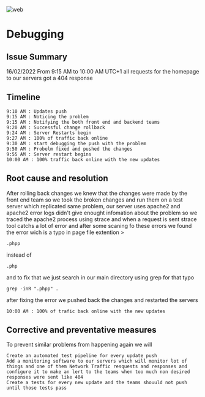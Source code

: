 ![web](https://user-images.githubusercontent.com/80126109/154865170-a69efdfc-1355-4de8-a95e-37c13aa88c73.jpg)

# Debugging 

## Issue Summary

16/02/2022 From 9:15 AM to 10:00 AM UTC+1 all requests for the homepage to our servers got a 404 response

## Timeline

    9:10 AM : Updates push
    9:15 AM : Noticing the problem
    9:15 AM : Notifying the both front end and backend teams
    9:20 AM : Successful change rollback
    9:24 AM : Server Restarts begin
    9:27 AM : 100% of traffic back online
    9:30 AM : start debugging the push with the problem
    9:50 AM : Probelm fixed and pushed the changes
    9:55 AM : Server restart begins
    10:00 AM : 100% traffic back online with the new updates

## Root cause and resolution

After rolling back changes we knew that the changes were made by the front end team so we took the broken changes and run them on a test server which replicated same problem, our server uses apache2 and apache2 error logs didn't give enought infomation about the problem so we traced the apache2 process using strace and when a request is sent strace tool catchs a lot of error and after some scaning fo these errors we found the error wich is a typo in page file extention >

    .phpp

instead of

    .php

and to fix that we just search in our main directory using grep for that typo

    grep -inR ".phpp" .

after fixing the error we pushed back the changes and restarted the servers

    10:00 AM : 100% of trafic back online with the new updates

## Corrective and preventative measures

To prevent similar problems from happening again we will

    Create an automated test pipeline for every update push
    Add a monitoring software to our servers which will monitor lot of things and one of them Network Traffic resquests and responses and configure it to make an lert to the teams when too much non desired responses were sent like 404
    Create a tests for every new update and the teams shouuld not push until those tests pass
